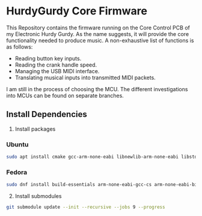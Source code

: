 # HurdyGurdy Core Firmware

This Repository contains the firmware running on the Core Control PCB of my Electronic Hurdy Gurdy.
As the name suggests, it will provide the core functionality needed to produce music.
A non-exhaustive list of functions is as follows: 

* Reading button key inputs.
* Reading the crank handle speed.
* Managing the USB MIDI interface.
* Translating musical inputs into transmitted MIDI packets.

I am still in the process of choosing the MCU.
The different investigations into MCUs can be found on separate branches. 

## Install Dependencies
1. Install packages
### Ubuntu
```bash
sudo apt install cmake gcc-arm-none-eabi libnewlib-arm-none-eabi libstdc++-arm-none-eabi-newlib clang-format doxygen graphviz ninja-build
```

### Fedora

```bash
sudo dnf install build-essentials arm-none-eabi-gcc-cs arm-none-eabi-binutils arm-none-eabi-newlib gcc-arm-linux-gnu arm-none-eabi-gcc-cs-c++ doxygen graphviz ninja-build clang-tools-extra -y
```

2. Install submodules
```bash
git submodule update --init --recursive --jobs 9 --progress 
```
